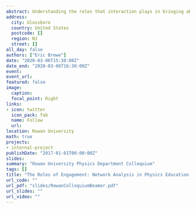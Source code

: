```yaml
---
abstract: Understanding the roles that interaction plays in bringing about change is key to understanding both physics and physics learning. Network Analysis is a theory and method for analyzing data which are relational in nature. With origins in quantitative sociology and more recent development in graph theory, Network Analysis is a rapidly growing interdisciplinary approach to data collection and analysis. The emergence of Network Analysis in education is the result of a recognition that student interactions naturally give rise to relational data. In this talk, I provide a background on network analysis and provide several examples illustrating how I have been using network analysis to better understand informal student communities, classroom communities, instructional patterns, and even to diagnostic tests such as the Force Concept Inventory. These analyses will demonstrate how Physics Education Research seeks to understand how physics is learned and known and thus informs instruction and departmental practices. 
address:
  city: Glassboro
  country: United States
  postcode: []
  region: NJ
  street: []
all_day: false
authors: ["Eric Brewe"]
date: "2020-03-06T15:30:00Z"
date_end: "2020-03-06T16:30:00Z"
event: 
event_url: 
featured: false
image:
  caption: 
  focal_point: Right
links:
- icon: twitter
  icon_pack: fab
  name: Follow
  url: 
location: Rowan University
math: true
projects:
- internal-project
publishDate: "2017-01-01T00:00:00Z"
slides: 
summary: "Rowan University Physics Department Colloquium"
tags: []
title: "The Roles of Engagement: Network Analysis in Physics Education Research"
url_code: ""
url_pdf: "slides/RowanColloquiumBeamer.pdf"
url_slides: ""
url_video: ""
---
```



